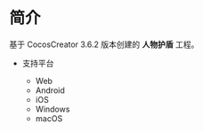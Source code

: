 
# 简介
基于 CocosCreator 3.6.2 版本创建的 **人物护盾** 工程。


* 支持平台

    - Web
    - Android
    - iOS
    - Windows
    - macOS
